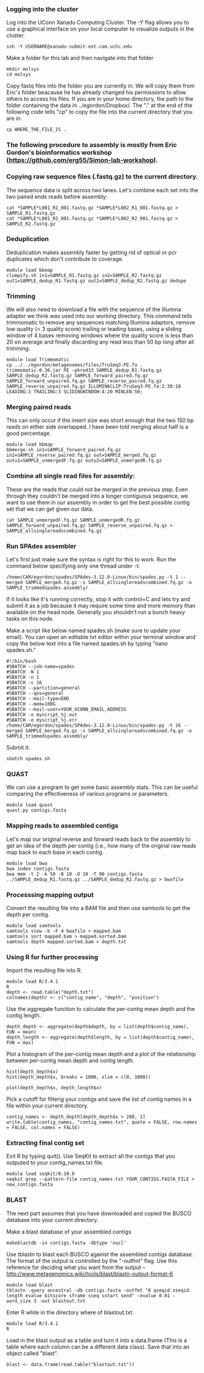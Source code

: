 ### Logging into the cluster 

Log into the UConn Xanadu Computing Cluster. The -Y flag allows you to use a graphical interface on your local computer to visualize outputs in the cluster. 

```
ssh -Y USERNAME@xanadu-submit-ext.cam.uchc.edu
```

Make a folder for this lab and then navigate into that folder

```
mkdir molsys
cd molsys
```

Copy fastq files into the folder you are currently in. We will copy them from Eric's folder beacause he has already changed his permissions to allow others to access his files. If you are in your home directory, the path to the folder containing the data in ../egordon/Dropbox/. The "." at the end of the following code tells "cp" to copy the file into the current directory that you are in. 

```
cp WHERE_THE_FILE_IS . 
```

### The following procedure to assembly is mostly from Eric Gordon's bioinformatics workshop (https://github.com/erg55/Simon-lab-workshop).


### Copying raw sequence files (.fastq.gz) to the current directory.

The sequence data is split across two lanes. Let's combine each set into the two paired ends reads before assembly:

```
cat *SAMPLE*L001_R1_001.fastq.gz *SAMPLE*L002_R1_001.fastq.gz > SAMPLE_R1.fastq.gz
cat *SAMPLE*L001_R2_001.fastq.gz *SAMPLE*L002_R2_001.fastq.gz > SAMPLE_R2.fastq.gz
```

### Deduplication
 Deduplication makes assembly faster by getting rid of optical or pcr duplicates which don't contribute to coverage.

```
module load bbmap
clumpify.sh in1=SAMPLE_R1.fastq.gz in2=SAMPLE_R2.fastq.gz out1=SAMPLE_dedup_R1.fastq.gz out2=SAMPLE_dedup_R2.fastq.gz dedupe
```

### Trimming
We will also need to download a file with the sequence of the Illumina adaptor we think was used into our working directory. This command tells trimmomatic to remove any sequences matching Illumina adaptors, remove low quality (< 3 quality score) trailing or leading bases, using a sliding window of 4 bases removing windows where the quality score is less than 20 on average and finally discarding any read less than 50 bp long after all trimming.

```
module load Trimmomatic
cp ../../egordon/metagenomes/files/TruSeq3-PE.fa .
trimmomatic-0.36.jar PE -phred33 SAMPLE_dedup_R1.fastq.gz SAMPLE_dedup_R2.fastq.gz SAMPLE_forward_paired.fq.gz SAMPLE_forward_unpaired.fq.gz SAMPLE_reverse_paired.fq.gz SAMPLE_reverse_unpaired.fq.gz ILLUMINACLIP:TruSeq3-PE.fa:2:30:10 LEADING:3 TRAILING:3 SLIDINGWINDOW:4:20 MINLEN:50;
```

### Merging paired reads
This can only occur if the insert size was short enough that the two 150 bp reads on either side overlapped. I have been told merging about half is a good percentage.

```
module load bbmap
bbmerge.sh in1=SAMPLE_forward_paired.fq.gz in2=SAMPLE_reverse_paired.fq.gz out=SAMPLE_merged.fq.gz outu1=SAMPLE_unmergedF.fq.gz outu2=SAMPLE_unmergedR.fq.gz
```

### Combine all single read files for assembly:
These are the reads that could not be merged in the previous step. Even through they couldn't be merged into a longer contiguous sequence, we want to use them in our assembly in order to get the best possible contig set that we can get given our data. 

```
cat SAMPLE_unmergedF.fq.gz SAMPLE_unmergedR.fq.gz SAMPLE_forward_unpaired.fq.gz SAMPLE_reverse_unpaired.fq.gz > SAMPLE_allsinglereadscombined.fq.gz
```

### Run SPAdes assembler

Let's first just make sure the syntax is right for this to work. Run the command below specifying only one thread under -t:

```
/home/CAM/egordon/spades/SPAdes-3.12.0-Linux/bin/spades.py -t 1 --merged SAMPLE_merged.fq.gz -s SAMPLE_allsinglereadscombined.fq.gz -o SAMPLE_trimmedspades.assembly/
```

If it looks like it's running correctly, stop it with control+C and lets try and submit it as a job because it may require some time and more memory than available on the head node. Generally you shouldn't run a bunch heavy tasks on this node.

Make a script like below named spades.sh (make sure to update your email). You can open an editable txt editor within your terminal window and copy the below text into a file named spades.sh by typing "nano spades.sh."

```
#!/bin/bash
#SBATCH --job-name=spades
#SBATCH -N 1
#SBATCH -n 1
#SBATCH -c 16
#SBATCH --partition=general
#SBATCH --qos=general
#SBATCH --mail-type=END
#SBATCH --mem=100G
#SBATCH --mail-user=YOUR_UCONN_EMAIL_ADDRESS
#SBATCH -o myscript_%j.out
#SBATCH -e myscript_%j.err
/home/CAM/egordon/spades/SPAdes-3.12.0-Linux/bin/spades.py -t 16 --merged SAMPLE_merged.fq.gz -s SAMPLE_allsinglereadscombined.fq.gz -o SAMPLE_trimmedspades.assembly/
```

Submit it.

```
sbatch spades.sh 
```

### QUAST

We can use a program to get some basic assembly stats. This can be useful comparing the effectiveness of various programs or parameters.

```
module load quast
quast.py contigs.fasta
```

### Mapping reads to assembled contigs

Let's map our original reverse and forward reads back to the assembly to get an idea of the depth per contig (i.e., how many of the original raw reads map back to each base in each contig. 

```
module load bwa
bwa index contigs.fasta
bwa mem -t 2 -k 50 -B 10 -O 10 -T 90 contigs.fasta ../SAMPLE_dedup_R1.fastq.gz ../SAMPLE_dedup_R2.fastq.gz > bwafile
```

### Processsing mapping output 

Convert the resulting file into a BAM file and then use samtools to get the depth per contig.  

```
module load samtools
samtools view -b -F 4 bwafile > mapped.bam
samtools sort mapped.bam > mapped.sorted.bam
samtools depth mapped.sorted.bam > depth.txt
```

### Using R for further processing

Import the resulting file into R. 

```
module load R/3.4.1
R
depth <- read.table("depth.txt")
colnames(depth) <- c("contig_name", "depth", "position")
```

Use the aggregate function to calculate the per-contig mean depth and the contig length.

```
depth_depth <- aggregate(depth$depth, by = list(depth$contig_name), FUN = mean)
depth_length <- aggregate(depth$length, by = list(depth$contig_name), FUN = max) 
```

Plot a histogram of the per-contig mean depth and a plot of the relationship between per-contig mean depth and contig length. 

```
hist(depth_depth$x) 
hist(depth_depth$x, breaks = 1000, xlim = c(0, 1000))

plot(depth_depth$x, depth_length$x)
```

Pick a cutoff for filterig your contigs and save the list of contig names in a file within your current directory. 

```
contig_names <- depth_depth[depth_depth$x > 200, 1]
write.table(contig_names, "contig_names.txt", quote = FALSE, row.names = FALSE, col.names = FALSE)
```

### Extracting final contig set 

Exit R by typing quit(). Use SeqKit to extract all the contigs that you outputed to your contig_names.txt file. 

```
module load seqkit/0.10.0
seqkit grep --pattern-file contig_names.txt YOUR_CONTIGS.FASTA_FILE > new_contigs.fasta
```

### BLAST 
The next part assumes that you have downloaded and copied the BUSCO database into your current directory.  

Make a blast database of your assembled contigs 

```
makeblastdb -in contigs.fasta -dbtype 'nucl' 
```

Use tblastn to blast each BUSCO against the assembled contigs database. The format of the output is controlled by the "-outfmt" flag. Use this reference for deciding what you want from the output – http://www.metagenomics.wiki/tools/blast/blastn-output-format-6

```
module load blast
tblastn -query ancestral -db contigs.fasta -outfmt "6 qseqid sseqid length evalue bitscore sframe sseq sstart send" -evalue 0.01 -word_size 3 -out blastout.txt
```

Enter R while in the directory where of blastout.txt. 

```
module load R/3.4.1
R
```

Load in the blast output as a table and turn it into a data.frame (This is a table where each column can be a different data class). Save that into an object called "blast". 

```
blast <- data.frame(read.table("blastout.txt"))
```

















